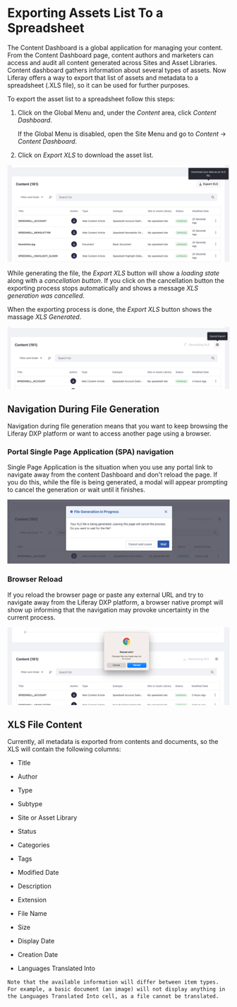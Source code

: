 # Exporting Assets List To a Spreadsheet

The Content Dashboard is a global application for managing your content. From the Content Dashboard page, content authors and marketers can access and audit all content generated across Sites and Asset Libraries. Content dashboard gathers information about several types of assets. Now Liferay offers a way to export that list of assets and metadata to a spreadsheet (.XLS file), so it can be used for further purposes.

To export the asset list to a spreadsheet follow this steps: 

1. Click on the Global Menu and, under the *Content* area, click *Content Dashboard*.
   
   If the Global Menu is disabled, open the Site Menu and go to *Content* &rarr; *Content Dashboard*.

1. Click on *Export XLS* to download the asset list.

![Exporting the Asset List](./exporting-the-assets-list-to-a-spreadsheet/images/01.png)

While generating the file, the *Export XLS* button will show a *loading state* along with a *cancellation button*. If you click on the cancellation button the exporting process stops automatically and shows a message *XLS generation was cancelled*. 

When the exporting process is done, the *Export XLS* button shows the massage *XLS Generated*.

![Exporting the Asset List](./exporting-the-assets-list-to-a-spreadsheet/images/02.png)

## Navigation During File Generation

Navigation during file generation means that you want to keep browsing the Liferay DXP platform or want to access another page using a browser.

### Portal Single Page Application (SPA) navigation

Single Page Application is the situation when you use any portal link to navigate away from the content Dashboard  and don't reload the page. If you do this, while the file is being generated, a modal will appear prompting to cancel the generation or wait until it finishes.

![Exporting the Asset List](./exporting-the-assets-list-to-a-spreadsheet/images/03.png)

### Browser Reload

If you reload the browser page or paste any external URL and try to navigate away from the Liferay DXP platform, a browser native prompt will show up informing that the navigation may provoke uncertainty in the current process.

![Exporting the Asset List](./exporting-the-assets-list-to-a-spreadsheet/images/04.png)

## XLS File Content 

Currently, all metadata is exported from contents and documents, so the XLS will contain the following columns:

* Title

* Author

* Type

* Subtype

* Site or Asset Library

* Status

* Categories

* Tags

* Modified Date

* Description

* Extension

* File Name

* Size

* Display Date

* Creation Date

* Languages Translated Into

```{note}
Note that the available information will differ between item types. For example, a basic document (an image) will not display anything in the Languages Translated Into cell, as a file cannot be translated.
```